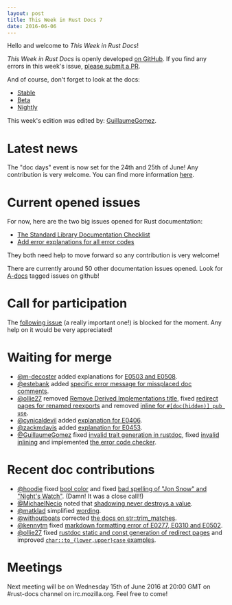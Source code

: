 ```yaml
---
layout: post
title: This Week in Rust Docs 7
date: 2016-06-06
---
```


Hello and welcome to *This Week in Rust Docs*!

*This Week in Rust Docs* is openly developed [on GitHub](https://github.com/GuillaumeGomez/this-week-in-rust-docs).
If you find any errors in this week's issue, [please submit a PR](https://github.com/GuillaumeGomez/this-week-in-rust-docs/pulls).

And of course, don't forget to look at the docs:

* [Stable](https://doc.rust-lang.org/)
* [Beta](http://doc.rust-lang.org/beta/)
* [Nightly](http://doc.rust-lang.org/nightly/)

This week's edition was edited by: [GuillaumeGomez](https://github.com/GuillaumeGomez).

# Latest news

The "doc days" event is now set for the 24th and 25th of June! Any contribution is very welcome. You can find more information [here](https://facility9.com/2016/06/announcing-rust-doc-days/).

# Current opened issues

For now, here are the two big issues opened for Rust documentation:

 * [The Standard Library Documentation Checklist](https://github.com/rust-lang/rust/issues/29329)
 * [Add error explanations for all error codes](https://github.com/rust-lang/rust/issues/32777)

They both need help to move forward so any contribution is very welcome!

There are currently around 50 other documentation issues opened. Look for [A-docs](https://github.com/rust-lang/rust/issues?q=is%3Aopen+is%3Aissue+label%3AA-docs) tagged issues on github!

# Call for participation

The [following issue](https://github.com/rust-lang/rust/issues/33772) (a really important one!) is blocked for the moment. Any help on it would be very appreciated!

# Waiting for merge

* [@m-decoster](https://github.com/m-decoster) added explanations for [E0503 and E0508](https://github.com/rust-lang/rust/pull/34133).
* [@estebank](https://github.com/estebank) added [specific error message for missplaced doc comments](https://github.com/rust-lang/rust/pull/33922).
* [@ollie27](https://github.com/ollie27) removed [Remove Derived Implementations title](https://github.com/rust-lang/rust/pull/34105), fixed [redirect pages for renamed reexports](https://github.com/rust-lang/rust/pull/34245) and removed [inline for `#[doc(hidden)] pub use`](https://github.com/rust-lang/rust/pull/34232).
* [@cynicaldevil](https://github.com/cynicaldevil) added [explanation for E0406](https://github.com/rust-lang/rust/pull/34230).
* [@zackmdavis](https://github.com/zackmdavis) added [explanation for E0453](https://github.com/rust-lang/rust/pull/34242).
* [@GuillaumeGomez](https://github.com/GuillaumeGomez) fixed [invalid trait generation in rustdoc](https://github.com/rust-lang/rust/pull/33935), fixed [invalid inlining](https://github.com/rust-lang/rust/pull/34234) and implemented [the error code checker](https://github.com/rust-lang/rust/pull/34186).

# Recent doc contributions

* [@hoodie](https://github.com/hoodie) fixed [bool color](https://github.com/rust-lang/rust/pull/34138) and fixed [bad spelling of "Jon Snow" and "Night's Watch"](https://github.com/rust-lang/rust/pull/34160). (Damn! It was a close call!!)
* [@MichaelNecio](https://github.com/MichaelNecio) noted that [shadowing never destroys a value](https://github.com/rust-lang/rust/pull/34125).
* [@matklad](https://github.com/matklad) simplified [wording](https://github.com/rust-lang/rust/pull/34145).
* [@withoutboats](https://github.com/withoutboats) corrected [the docs on str::trim_matches](https://github.com/rust-lang/rust/pull/33645).
* [@kennytm](https://github.com/kennytm) fixed [markdown formatting error of E0277, E0310 and E0502](https://github.com/rust-lang/rust/pull/34161).
* [@ollie27](https://github.com/ollie27) fixed [rustdoc static and const generation of redirect pages](https://github.com/rust-lang/rust/pull/34068) and improved [`char::to_{lower,upper}case` examples](https://github.com/rust-lang/rust/pull/34165).

# Meetings

Next meeting will be on Wednesday 15th of June 2016 at 20:00 GMT on #rust-docs channel on irc.mozilla.org. Feel free to come!
